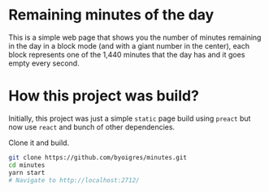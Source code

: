 # Remaining minutes of the day

This is a simple web page that shows you the number of minutes remaining in the day in a block mode (and with a giant number in the center), each block represents one of the 1,440 minutes that the day has and it goes empty every second.

# How this project was build?

Initially, this project was just a simple `static` page build using `preact` but now use `react` and bunch of other dependencies.

Clone it and build.

```sh
git clone https://github.com/byoigres/minutes.git
cd minutes
yarn start
# Navigate to http://localhost:2712/
```
